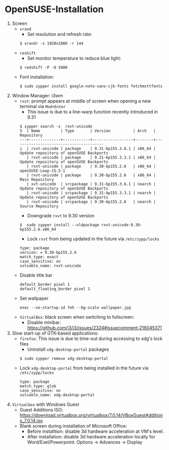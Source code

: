 # OpenSUSE-Installation
1. Screen
   * `xrand`
     * Set resolution and refresh rate:
     ```
     $ xrandr -s 1920x1080 -r 144 
     ```
   * `reshift`
     * Set monitor temperature to reduce blue light:
     ```
     $ redshift -P -O 5000
     ```
   * Font installation: 
     ```
     $ sudo zypper install google-noto-sans-cjk-fonts fetchmsttfonts
     ```
3. Window Manager: i3wm
   * `rxvt`: prompt appears at middle of screen when opening a new terminal via `Mod+Enter`
     * This issue is due to a line-warp function recently introduced in 9.31
     ```
     $ zypper search -s  rxvt-unicode
     S  | Name         | Type       | Version          | Arch   | Repository
     ---+--------------+------------+------------------+--------+----------------------------------------
     i  | rxvt-unicode | package    | 9.31-bp155.3.6.1 | x86_64 | Update repository of openSUSE Backports
        | rxvt-unicode | package    | 9.31-bp155.3.3.1 | x86_64 | Update repository of openSUSE Backports
        | rxvt-unicode | package    | 9.30-bp155.2.6   | x86_64 | openSUSE-Leap-15.5-1
        | rxvt-unicode | package    | 9.30-bp155.2.6   | x86_64 | Main Repository
        | xvt-unicode  | srcpackage | 9.31-bp155.3.6.1 | noarch | Update repository of openSUSE Backports
        | rxvt-unicode | srcpackage | 9.31-bp155.3.3.1 | noarch | Update repository of openSUSE Backports
        | rxvt-unicode | srcpackage | 9.30-bp155.2.6   | noarch | Source Repository
     ```
     * Downgrade `rxvt` to 9.30 version
     ```
     $  sudo zypper install --oldpackage rxvt-unicode-9.30-bp155.2.6.x86_64
     ```
     * Lock `rxvt` from being updated in the future via `/etc/zypp/locks`
     ```
     type: package
     version: = 9.30-bp155.2.6
     match_type: exact
     case_sensitive: on
     solvable_name: rxvt-unicode
     ```
    * Disable title bar
       ```
       default_border pixel 1
       default_floating_border pixel 1
       ```
    *  Set wallpaper
       ```
       exec --no-startup-id feh --bg-scale wallpaper.jpg
       ```  
    * `VirtualBox`: black screen when switching to fullscreen:
      * Disable minibar: https://github.com/i3/i3/issues/2324#issuecomment-216045371
1. Slow start-up of GTK-based applications:
   * `firefox`: This issue is due to time-out during accessing to xdg's lock files
     * Uninstall `xdg-desktop-portal` packages 
     ```
     $ sudo zypper remove xdg-desktop-portal
     ```
   * Lock `xdg-desktop-portal` from being installed in the future via `/etc/zypp/locks`
     ```
     type: package
     match_type: glob
     case_sensitive: on
     solvable_name: xdg-desktop-portal
     ```
3. `Virtualbox` with Windows Guest
   * Guest Additions ISO: https://download.virtualbox.org/virtualbox/7.0.14/VBoxGuestAdditions_7.0.14.iso
   * Blank screen during installation of Microsoft Office:
     * Before installtion: disable 3d hardware acceleration at VM's level.   
     * After installation: disable 3d hardware acceleration locally for Word/Exel/Powerpoint: Options -> Advances -> Display
